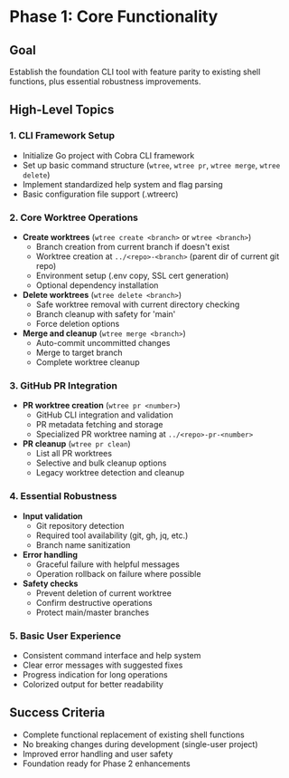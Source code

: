 # Phase 1: Core Functionality

## Goal
Establish the foundation CLI tool with feature parity to existing shell functions, plus essential robustness improvements.

## High-Level Topics

### 1. CLI Framework Setup
- Initialize Go project with Cobra CLI framework
- Set up basic command structure (`wtree`, `wtree pr`, `wtree merge`, `wtree delete`)
- Implement standardized help system and flag parsing
- Basic configuration file support (.wtreerc)

### 2. Core Worktree Operations
- **Create worktrees** (`wtree create <branch>` or `wtree <branch>`)
  - Branch creation from current branch if doesn't exist
  - Worktree creation at `../<repo>-<branch>` (parent dir of current git repo)
  - Environment setup (.env copy, SSL cert generation)
  - Optional dependency installation
- **Delete worktrees** (`wtree delete <branch>`)
  - Safe worktree removal with current directory checking
  - Branch cleanup with safety for 'main'
  - Force deletion options
- **Merge and cleanup** (`wtree merge <branch>`)
  - Auto-commit uncommitted changes
  - Merge to target branch
  - Complete worktree cleanup

### 3. GitHub PR Integration
- **PR worktree creation** (`wtree pr <number>`)
  - GitHub CLI integration and validation
  - PR metadata fetching and storage
  - Specialized PR worktree naming at `../<repo>-pr-<number>`
- **PR cleanup** (`wtree pr clean`)
  - List all PR worktrees
  - Selective and bulk cleanup options
  - Legacy worktree detection and cleanup

### 4. Essential Robustness
- **Input validation**
  - Git repository detection
  - Required tool availability (git, gh, jq, etc.)
  - Branch name sanitization
- **Error handling**
  - Graceful failure with helpful messages
  - Operation rollback on failure where possible
- **Safety checks**
  - Prevent deletion of current worktree
  - Confirm destructive operations
  - Protect main/master branches

### 5. Basic User Experience
- Consistent command interface and help system
- Clear error messages with suggested fixes
- Progress indication for long operations
- Colorized output for better readability

## Success Criteria
- Complete functional replacement of existing shell functions
- No breaking changes during development (single-user project)
- Improved error handling and user safety
- Foundation ready for Phase 2 enhancements